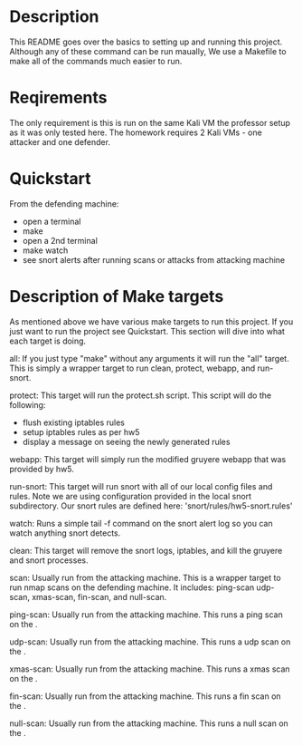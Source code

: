 # Description
This README goes over the basics to setting up and running this project.
Although any of these command can be run maually, We use a Makefile to make all
of the commands much easier to run.

# Reqirements
The only requirement is this is run on the same Kali VM the professor setup as
it was only tested here. The homework requires 2 Kali VMs - one attacker and
one defender.

# Quickstart
From the defending machine:
  * open a terminal
  * make
  * open a 2nd terminal
  * make watch
  * see snort alerts after running scans or attacks from attacking machine

# Description of Make targets
As mentioned above we have various make targets to run this project. If you just want
to run the project see Quickstart. This section will dive into what each target is doing.

all:
If you just type "make" without any arguments it will run the "all" target. This is simply
a wrapper target to run clean, protect, webapp, and run-snort.

protect:
This target will run the protect.sh script. This script will do the following:
  * flush existing iptables rules
  * setup iptables rules as per hw5
  * display a message on seeing the newly generated  rules

webapp:
This target will simply run the modified gruyere webapp that was provided by hw5.

run-snort:
This target will run snort with all of our local config files and rules. Note we are
using configuration provided in the local snort subdirectory. Our snort rules are defined
here: 'snort/rules/hw5-snort.rules'

watch:
Runs a simple tail -f command on the snort alert log so you can watch anything snort detects.

clean:
This target will remove the snort logs, iptables, and kill the gruyere and snort processes.

scan:
Usually run from the attacking machine. This is a wrapper target to run nmap scans on the
defending machine. It includes: ping-scan udp-scan, xmas-scan, fin-scan, and null-scan.

ping-scan:
Usually run from the attacking machine. This runs a ping scan on the <defender ip>.

udp-scan:
Usually run from the attacking machine. This runs a udp scan on the <defender ip>.

xmas-scan:
Usually run from the attacking machine. This runs a xmas scan on the <defender ip>.

fin-scan:
Usually run from the attacking machine. This runs a fin scan on the <defender ip>.

null-scan:
Usually run from the attacking machine. This runs a null scan on the <defender ip>.



